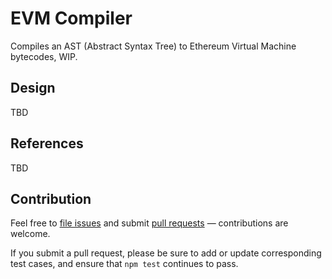 # EVM Compiler

Compiles an AST (Abstract Syntax Tree) to Ethereum Virtual Machine bytecodes, WIP.

## Design

TBD

## References

TBD

## Contribution

Feel free to [file issues](https://github.com/ajlopez/evmcompiler) and submit
[pull requests](https://github.com/ajlopez/evmcompiler/pulls) — contributions are
welcome.

If you submit a pull request, please be sure to add or update corresponding
test cases, and ensure that `npm test` continues to pass.

